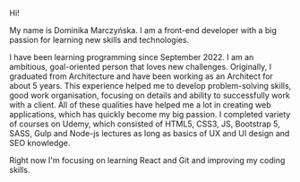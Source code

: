 Hi! 

My name is Dominika Marczyńska. I am a front-end developer with a big passion for learning new skills and technologies. 

I have been learning programming since September 2022. I am an ambitious, goal-oriented person that loves new challenges. Originally, I graduated from Architecture and have been working as an Architect for about 5 years. This experience helped me to develop problem-solving skills, good work organisation, focusing on details and ability to successfully work with a client. All of these qualities have helped me a lot in creating web applications, which has quickly become my big passion. I completed variety of courses on Udemy, which consisted of HTML5, CSS3, JS, Bootstrap 5, SASS, Gulp and Node-js lectures as long as basics of UX and UI design and SEO knowledge. 

Right now I'm focusing on learning React and Git and improving my coding skills.


<!-- 
Here are some ideas to get you started:

- 🔭 I’m currently working on ...
- 🌱 I’m currently learning ...
- 👯 I’m looking to collaborate on ...
- 🤔 I’m looking for help with ...
- 💬 Ask me about ...
- 📫 How to reach me: ...
- 😄 Pronouns: ...
- ⚡ Fun fact: ...
--> 
